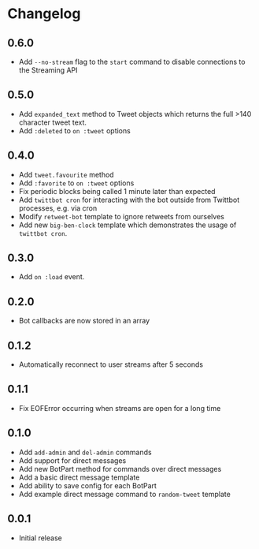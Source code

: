 # Changelog

## 0.6.0

* Add `--no-stream` flag to the `start` command to disable connections to the
  Streaming API

## 0.5.0

* Add `expanded_text` method to Tweet objects which returns the full >140 character tweet text.
* Add `:deleted` to `on :tweet` options

## 0.4.0

* Add `tweet.favourite` method
* Add `:favorite` to `on :tweet` options
* Fix periodic blocks being called 1 minute later than expected
* Add `twittbot cron` for interacting with the bot outside from Twittbot processes, e.g. via cron
* Modify `retweet-bot` template to ignore retweets from ourselves
* Add new `big-ben-clock` template which demonstrates the usage of `twittbot cron`.

## 0.3.0

* Add `on :load` event.

## 0.2.0

* Bot callbacks are now stored in an array

## 0.1.2

* Automatically reconnect to user streams after 5 seconds

## 0.1.1

* Fix EOFError occurring when streams are open for a long time

## 0.1.0

* Add `add-admin` and `del-admin` commands
* Add support for direct messages
* Add new BotPart method for commands over direct messages
* Add a basic direct message template
* Add ability to save config for each BotPart
* Add example direct message command to `random-tweet` template

## 0.0.1

* Initial release
